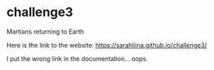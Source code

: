 # challenge3
Martians returning to Earth

Here is the link to the website: https://sarahliina.github.io/challenge3/

I put the wrong link in the documentation... oops.
